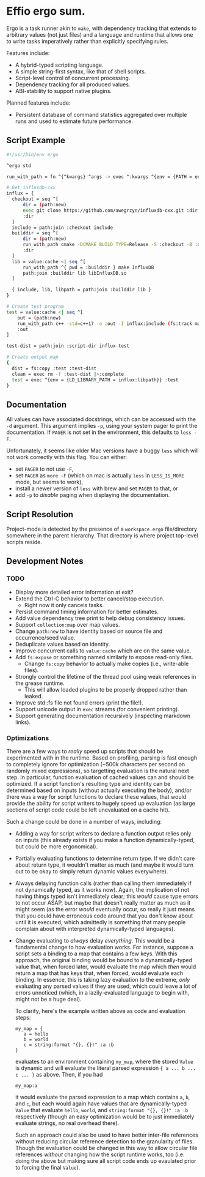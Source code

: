 # Effio ergo sum.

Ergo is a task runner akin to `make`, with dependency tracking that
extends to arbitrary values (not just files) and a language and runtime that
allows one to write tasks imperatively rather than explicitly specifying rules.

Features include:
* A hybrid-typed scripting language.
* A simple string-first syntax, like that of shell scripts.
* Script-level control of concurrent processing.
* Dependency tracking for all produced values.
* ABI-stability to support native plugins.

Planned features include:
* Persistent database of command statistics aggregated over multiple runs and
used to estimate future performance.

## Script Example

```sh
#!/usr/bin/env ergo

^ergo std

run_with_path = fn ^{^kwargs} ^args -> exec ^:kwargs ^{env = {PATH = env:get PATH}} ^:args |>:complete

# Get influxdb-cxx
influx = {
  checkout = seq ^[
      dir = (path:new)
      exec git clone https://github.com/awegrzyn/influxdb-cxx.git :dir |>:complete
      :dir
  ]
  include = path:join :checkout include
  builddir = seq ^[
      dir = (path:new)
      run_with_path cmake -DCMAKE_BUILD_TYPE=Release -S :checkout -B :dir
      :dir
  ]
  lib = value:cache <| seq ^[
      run_with_path ^{ pwd = :builddir } make InfluxDB
      path:join :builddir lib libInfluxDB.so
  ]

  { include, lib, libpath = path:join :builddir lib }
}

# Create test program
test = value:cache <| seq ^[
    out = (path:new)
    run_with_path c++ -std=c++17 -o :out -I influx:include (fs:track main.cpp) influx:lib
    :out
]

test-dist = path:join :script-dir influx-test

# Create output map
{
  dist = fs:copy :test :test-dist
  clean = exec rm -f :test-dist |>:complete
  test = exec ^{env = {LD_LIBRARY_PATH = influx:libpath}} :test
}
```

## Documentation
All values can have associated docstrings, which can be accessed with the `-d`
argument. This argument implies `-p`, using your system pager to print the
documentation. If `PAGER` is not set in the environment, this defaults to `less
-F`.

Unfortunately, it seems like older Mac versions have a buggy `less` which will
not work correctly with this flag. You can either:
* set `PAGER` to not use `-F`,
* set `PAGER` as `more -F` (which on mac is actually `less` in `LESS_IS_MORE` mode, but seems
  to work),
* install a newer version of `less` with brew and set `PAGER` to that, or
* add `-p` to _disable_ paging when displaying the documentation.

## Script Resolution
Project-mode is detected by the presence of a `workspace.ergo` file/directory
somewhere in the parent hierarchy. That directory is where project top-level
scripts reside.

## Development Notes

### TODO
* Display more detailed error information at exit?
* Extend the Ctrl-C behavior to better cancel/stop execution.
  * Right now it only cancels tasks.
* Persist command timing information for better estimates.
* Add value dependency tree print to help debug consistency issues.
* Support `collection:map` over map values.
* Change `path:new` to have identity based on source file and occurrence/seed
  value.
* Deduplicate values based on identity.
* Improve concurrent calls to `value:cache` which are on the same value.
* Add `fs:expose` or something named similarly to expose read-only files.
  * Change `fs:copy` behavior to actually make copies (i.e., write-able files).
* Strongly control the lifetime of the thread pool using weak references in the
  grease runtime.
  * This will allow loaded plugins to be properly dropped rather than leaked.
* Improve std::fs file not found errors (print the file!).
* Support unicode output in `exec` streams (for convenient printing).
* Support generating documentation recursively (inspecting markdown links).

### Optimizations
There are a few ways to _really_ speed up scripts that should be experimented
with in the runtime. Based on profiling, parsing is fast enough to completely
ignore for optimization (~500k characters per second on randomly mixed
expressions), so targetting evaluation is the natural next step. In particular,
function evaluation of cached values can and should be optimized. If a script
function's resulting type and identity can be determined based on inputs
(without actually executing the body), and/or there was a way for script
functions to declare these values, that would provide the ability for script
writers to hugely speed up evaluation (as large sections of script code could be
left unevaluated on a cache hit).

Such a change could be done in a number of ways, including:
* Adding a way for script writers to declare a function output relies only on
  inputs (this already exists if you make a function dynamically-typed, but
  could be more ergonomical).
* Partially evaluating functions to determine return type. If we didn't care
  about return type, it wouldn't matter as much (and maybe it would turn out to
  be okay to simply return dynamic values everywhere).
* Always delaying function calls (rather than calling them immediately if not
  dynamically typed, as it works now). Again, the implication of not having
  things typed isn't immediately clear; this _would_ cause type errors to not
  occur ASAP, but maybe that doesn't really matter as much as it might seem (as
  the error _would_ eventually occur, so really it just means that you could
  have erroneous code around that you don't know about until it is executed,
  which admittedly is something that many people complain about with interpreted
  dynamically-typed languages).
* Change evaluating to _always_ delay _everything_. This would be a fundamental
  change to how evaluation works. For instance, suppose a script sets a binding
  to a map that contains a few keys. With this approach, the original binding
  would be bound to a dynamically-typed value that, when forced later, would
  evaluate the map which _then_ would return a map that has keys that, when
  forced, would evaluate each binding. In essence, this is taking lazy
  evaluation to the extreme, _only_ evaluating any parsed values if they are
  used, which could leave a lot of errors unnoticed (which, in a
  lazily-evaluated language to begin with, might not be a huge deal).
  
  To clarify, here's the example written above as code and evaluation steps:
  ```
  my_map = {
     a = hello
     b = world
     c = string:format "{}, {}!" :a :b
  }
  ```
  evaluates to an environment containing `my_map`, where the stored `Value` is
  dynamic and will evaluate the literal parsed expression `{ a ... b ... c ...
  }` as above. Then, if you had
  ```
  my_map:a
  ```
  it would evaluate the parsed expression to a map which contains `a`, `b`, and
  `c`, but each would again have values that are dynamically-typed `Value`
  that evaluate `hello`, `world`, and `string:format "{}, {}!" :a :b`
  respectively (though an easy optimization would be to just immediately
  evaluate strings, no real overhead there).

  Such an approach could also be used to have better inter-file references
  without reducing circular reference detection to the granularity of files.
  Though the evaluation could be changed in this way to allow circular file
  references _without_ changing how the script runtime works, too (i.e. doing
  the above but making sure all script code ends up evaulated prior to forcing
  the final `Value`).
